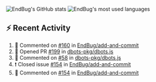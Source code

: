 ![EndBug's GitHub stats](https://github-readme-stats.vercel.app/api?username=endbug&show_icons=true&theme=dark)
![EndBug's most used languages](https://github-readme-stats.vercel.app/api/top-langs/?username=endbug&layout=compact&theme=dark)

## ⚡ Recent Activity

<!--START_SECTION:activity-->
1. 💬 Commented on [#160](https://github.com//EndBug/add-and-commit/issues/160) in [EndBug/add-and-commit](https://github.com//EndBug/add-and-commit)
2. 💪 Opened PR [#199](https://github.com//dbots-pkg/dbots.js/pull/199) in [dbots-pkg/dbots.js](https://github.com//dbots-pkg/dbots.js)
3. 💬 Commented on [#58](https://github.com//dbots-pkg/dbots.js/issues/58) in [dbots-pkg/dbots.js](https://github.com//dbots-pkg/dbots.js)
4. ❗️ Closed issue [#154](https://github.com//EndBug/add-and-commit/issues/154) in [EndBug/add-and-commit](https://github.com//EndBug/add-and-commit)
5. 💬 Commented on [#154](https://github.com//EndBug/add-and-commit/issues/154) in [EndBug/add-and-commit](https://github.com//EndBug/add-and-commit)
<!--END_SECTION:activity-->
